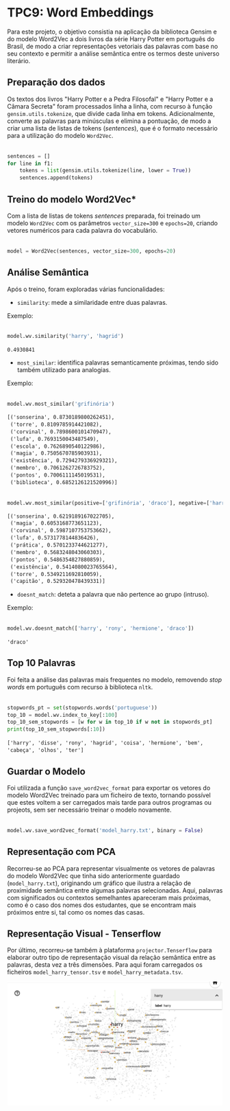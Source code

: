 # TPC9: Word Embeddings

Para este projeto, o objetivo consistia na aplicação da biblioteca Gensim e do modelo Word2Vec a dois livros da série Harry Potter em português do Brasil, de modo a criar representações vetoriais das palavras com base no seu contexto e permitir a análise semântica entre os termos deste universo literário.

## **Preparação dos dados**

Os textos dos livros "Harry Potter e a Pedra Filosofal" e "Harry Potter e a Câmara Secreta" foram processados linha a linha, com recurso à função `gensim.utils.tokenize`, que divide cada linha em tokens. Adicionalmente, converte as palavras para minúsculas e elimina a pontuação, de modo a criar uma lista de listas de tokens (_sentences_), que é o formato necessário para a utilização do modelo `Word2Vec`.

```python

sentences = []
for line in f1:
    tokens = list(gensim.utils.tokenize(line, lower = True))
    sentences.append(tokens)

```

## **Treino do modelo Word2Vec***

Com a lista de listas de tokens _sentences_ preparada, foi treinado um modelo `Word2Vec` com os parâmetros `vector_size=300` e `epochs=20`, criando vetores numéricos para cada palavra do vocabulário.

```python

model = Word2Vec(sentences, vector_size=300, epochs=20)

``` 

## **Análise Semântica**

Após o treino, foram exploradas várias funcionalidades:

- `similarity`: mede a similaridade entre duas palavras.

Exemplo:

```python

model.wv.similarity('harry', 'hagrid')

```

`0.4930841`

- `most_similar`: identifica palavras semanticamente próximas, tendo sido também utilizado para analogias.

Exemplo:

```python

model.wv.most_similar('grifinória')

```

```markdown
[('sonserina', 0.8730189800262451),
 ('torre', 0.8109785914421082),
 ('corvinal', 0.7898600101470947),
 ('lufa', 0.7693150043487549),
 ('escola', 0.7626890540122986),
 ('magia', 0.7505670785903931),
 ('existência', 0.7294279336929321),
 ('membro', 0.7061262726783752),
 ('pontos', 0.7006111145019531),
 ('biblioteca', 0.6852126121520996)]
```


```python

model.wv.most_similar(positive=['grifinória', 'draco'], negative=['harry'])

```

```markdown
[('sonserina', 0.6219189167022705),
 ('magia', 0.6053168773651123),
 ('corvinal', 0.5987107753753662),
 ('lufa', 0.5731778144836426),
 ('prática', 0.5701233744621277),
 ('membro', 0.5683248043060303),
 ('pontos', 0.5486354827880859),
 ('existência', 0.5414080023765564),
 ('torre', 0.5349211692810059),
 ('capitão', 0.529320478439331)]
```


- `doesnt_match`: deteta a palavra que não pertence ao grupo (intruso).

Exemplo:

```python

model.wv.doesnt_match(['harry', 'rony', 'hermione', 'draco']) 

```

`'draco'`


## **Top 10 Palavras**

Foi feita a análise das palavras mais frequentes no modelo, removendo _stop words_ em português com recurso à biblioteca `nltk`.

```python

stopwords_pt = set(stopwords.words('portuguese'))
top_10 = model.wv.index_to_key[:100]
top_10_sem_stopwords = [w for w in top_10 if w not in stopwords_pt]
print(top_10_sem_stopwords[:10])

```

`['harry', 'disse', 'rony', 'hagrid', 'coisa', 'hermione', 'bem', 'cabeça', 'olhos', 'ter']`


## **Guardar o Modelo**

Foi utilizada a função `save_word2vec_format` para exportar os vetores do modelo Word2Vec treinado para um ficheiro de texto, tornando possível que estes voltem a ser carregados mais tarde para outros programas ou projeots, sem ser necessário treinar o modelo novamente.

```python

model.wv.save_word2vec_format('model_harry.txt', binary = False)

```


## **Representação com PCA**

Recorreu-se ao PCA para representar visualmente os vetores de palavras do modelo Word2Vec que tinha sido anteriormente guardado (`model_harry.txt`), originando um gráfico que ilustra a relação de proximidade semântica entre algumas palavras selecionadas. Aqui, palavras com significados ou contextos semelhantes apareceram mais próximas, como é o caso dos nomes dos estudantes, que se encontram mais próximos entre si, tal como os nomes das casas.


## **Representação Visual - Tenserflow**

Por último, recorreu-se também à plataforma `projector.Tenserflow` para elaborar outro tipo de representação visual da relação semântica entre as palavras, desta vez a três dimensões. Para aqui foram carregados os ficheiros `model_harry_tensor.tsv` e `model_harry_metadata.tsv`.

![Harry](harry.png)

